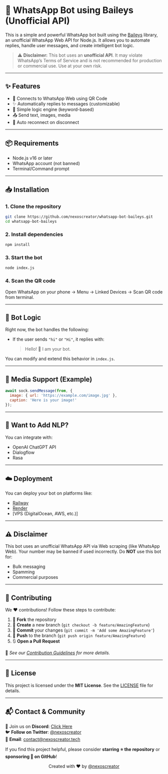 # 🤖 WhatsApp Bot using Baileys (Unofficial API)

This is a simple and powerful WhatsApp bot built using the [Baileys](https://github.com/WhiskeySockets/Baileys) library, an unofficial WhatsApp Web API for Node.js. It allows you to automate replies, handle user messages, and create intelligent bot logic.

> ⚠️ **Disclaimer:** This bot uses an **unofficial API**. It may violate WhatsApp’s Terms of Service and is not recommended for production or commercial use. Use at your own risk.

---

## ✨ Features

- 📱 Connects to WhatsApp Web using QR Code
- ✨ Automatically replies to messages (customizable)
- 🧠 Simple logic engine (keyword-based)
- 📤 Send text, images, media
- 🔄 Auto reconnect on disconnect

---

## 📦 Requirements

- Node.js v16 or later
- WhatsApp account (not banned)
- Terminal/Command prompt

---

## 📥 Installation

### 1. Clone the repository

```bash
git clone https://github.com/nexoscreator/whatsapp-bot-baileys.git
cd whatsapp-bot-baileys
````

### 2. Install dependencies

```bash
npm install
```

### 3. Start the bot

```bash
node index.js
```

### 4. Scan the QR code

Open WhatsApp on your phone → Menu → Linked Devices → Scan QR code from terminal.

---

## 💬 Bot Logic

Right now, the bot handles the following:

* If the user sends `"hi"` or `"Hi"`, it replies with:

  > Hello! 👋 I am your bot.

You can modify and extend this behavior in `index.js`.

---

## 📸 Media Support (Example)

```js
await sock.sendMessage(from, {
  image: { url: 'https://example.com/image.jpg' },
  caption: 'Here is your image!'
});
```

---

## 🧠 Want to Add NLP?

You can integrate with:

* OpenAI ChatGPT API
* Dialogflow
* Rasa

---

## ☁️ Deployment

You can deploy your bot on platforms like:

* [Railway](https://railway.app)
* [Render](https://render.com)
* \[VPS (DigitalOcean, AWS, etc.)]

---

## ⚠️ Disclaimer

This bot uses an unofficial WhatsApp API via Web scraping (like WhatsApp Web). Your number may be banned if used incorrectly. Do **NOT** use this bot for:

* Bulk messaging
* Spamming
* Commercial purposes

---

## 🤝 Contributing

We ❤️ contributions! Follow these steps to contribute:

1. 🍴 **Fork** the repository
2. 🌿 **Create** a new branch (`git checkout -b feature/AmazingFeature`)
3. 💾 **Commit** your changes (`git commit -m 'Add some AmazingFeature'`)
4. 🚀 **Push** to the branch (`git push origin feature/AmazingFeature`)
5. 🔃 **Open a Pull Request**

📖 _See our [Contribution Guidelines](CONTRIBUTING.md) for more details._

---

## 📄 License

This project is licensed under the **MIT License**. See the [LICENSE](LICENSE) file for details.

---

## 📬 Contact & Community

💬 Join us on **Discord**: [Click Here](https://discord.gg/H7pVc9aUK2)  
🐦 **Follow on Twitter**: [@nexoscreator](https://twitter.com/nexoscreator)  
📧 **Email**: [contact@nexoscreator.tech](mailto:contact@nexoscreator.tech)

If you find this project helpful, please consider **starring ⭐ the repository** or **sponsoring 💖 on GitHub**!

<p align="center">
  Created with ❤️ by <a href="https://github.com/nexoscreator">@nexoscreator</a>
</p>
